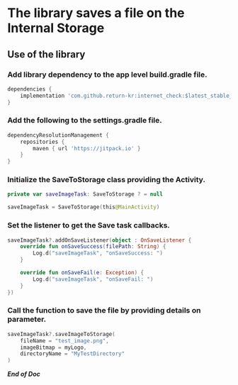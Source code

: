 # The library saves a file on the Internal Storage #
## Use of the library ##
### Add library dependency to the app level build.gradle file. ###

```gradle
dependencies {
    implementation 'com.github.return-kr:internet_check:$latest_stable_version'
}
```
### Add the following to the settings.gradle file. ###
```gradle
dependencyResolutionManagement {
    repositories {
        maven { url 'https://jitpack.io' }
    }
}
```
### Initialize the SaveToStorage class providing the Activity. ###
```kotlin
private var saveImageTask: SaveToStorage ? = null

saveImageTask = SaveToStorage(this@MainActivity)
```
### Set the listener to get the Save task callbacks. ###
```kotlin
saveImageTask?.addOnSaveListener(object : OnSaveListener {
    override fun onSaveSuccess(filePath: String) {
        Log.d("saveImageTask", "onSaveSuccess: ")
    }

    override fun onSaveFail(e: Exception) {
        Log.d("saveImageTask", "onSaveFail: ")
    }
})
```
### Call the function to save the file by providing details on parameter. ###
```kotlin
saveImageTask?.saveImageToStorage(
    fileName = "test_image.png", 
    imageBitmap = myLogo, 
    directoryName = "MyTestDirectory"
)
```
***End of Doc***